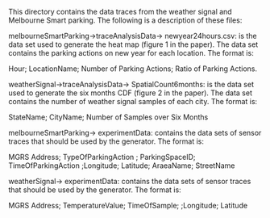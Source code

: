 
This directory contains the data traces from the weather signal and Melbourne Smart parking. The following is a description of these files:

melbourneSmartParking→traceAnalysisData→ newyear24hours.csv: is the data set used to generate the heat map (figure 1 in the paper). The data set contains the parking actions on new year for each location. The format is:

Hour; LocationName; Number of Parking Actions; Ratio of Parking Actions.


weatherSignal→traceAnalysisData→ SpatialCount6months:  is the data set used to generate the six months CDF (figure 2 in the paper). The data set contains the number of weather signal samples of each city. The format is:

StateName; CityName; Number of Samples over Six Months

melbourneSmartParking→ experimentData: contains the data sets of sensor traces that should be used by the generator. The format is:

MGRS Address; TypeOfParkingAction ; ParkingSpaceID; TimeOfParkingAction ;Longitude; Latitude; AraeaName; StreetName

weatherSignal→ experimentData: contains the data sets of sensor traces that should be used by the generator. The format is:

MGRS Address; TemperatureValue; TimeOfSample; ;Longitude; Latitude
